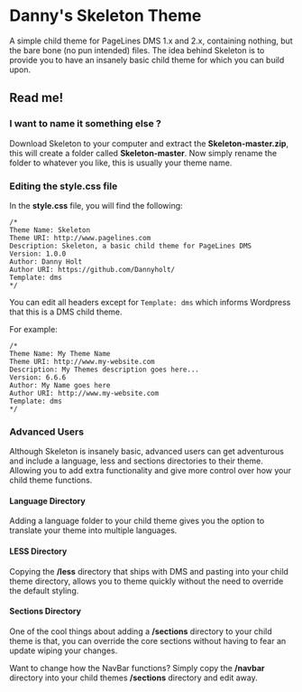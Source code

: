 # Danny's Skeleton Theme

A simple child theme for PageLines DMS 1.x and 2.x, containing nothing, but the bare bone (no pun intended) files. The idea behind Skeleton is to provide you to have an insanely basic child theme for which you can build upon.

## Read me!

### I want to name it something else ?

Download Skeleton to your computer and extract the **Skeleton-master.zip**, this will create a folder called **Skeleton-master**. Now simply rename the folder to whatever you like, this is usually your theme name.

### Editing the style.css file

In the **style.css** file, you will find the following:

```
/*
Theme Name: Skeleton
Theme URI: http://www.pagelines.com
Description: Skeleton, a basic child theme for PageLines DMS
Version: 1.0.0
Author: Danny Holt
Author URI: https://github.com/Dannyholt/
Template: dms
*/
```

You can edit all headers except for `Template: dms` which informs Wordpress that this is a DMS child theme.

For example:

```
/*
Theme Name: My Theme Name
Theme URI: http://www.my-website.com
Description: My Themes description goes here...
Version: 6.6.6
Author: My Name goes here
Author URI: http://www.my-website.com
Template: dms
*/
```

### Advanced Users

Although Skeleton is insanely basic, advanced users can get adventurous and include a language, less and sections directories to their theme. Allowing you to add extra functionality and give more control over how your child theme functions.

#### Language Directory

Adding a language folder to your child theme gives you the option to translate your theme into multiple languages.

#### LESS Directory

Copying the **/less** directory that ships with DMS and pasting into your child theme directory, allows you to theme quickly without the need to override the default styling.

#### Sections Directory

One of the cool things about adding a **/sections** directory to your child theme is that, you can override the core sections without having to fear an update wiping your changes.

Want to change how the NavBar functions? Simply copy the **/navbar** directory into your child themes **/sections** directory and edit away.


